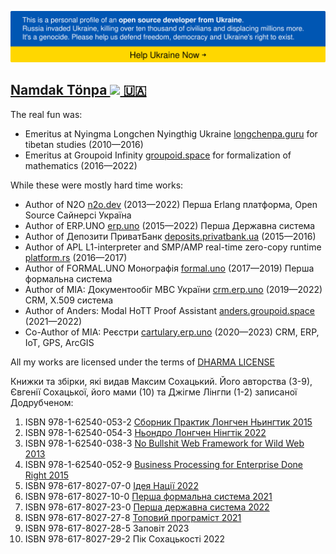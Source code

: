 [![SWUbanner](https://raw.githubusercontent.com/vshymanskyy/StandWithUkraine/main/banner-personal-page.svg)](https://vshymanskyy.github.io/StandWithUkraine)

<h2 style="white-space: nowrap;"><a itemprop="sameAs" content="https://orcid.org/0000-0001-7127-8796" href="https://orcid.org/0000-0001-7127-8796" target="orcid.widget" rel="me noopener noreferrer" style="vertical-align:top;white-space: nowrap;">Namdak Tönpa <img src="https://orcid.org/sites/default/files/images/orcid_16x16.png"> 🇺🇦</a></h2>

The real fun was:

* Emeritus at Nyingma Longchen Nyingthig Ukraine <a href="https://longchenpa.guru">longchenpa.guru</a> for tibetan studies (2010—2016)
* Emeritus at Groupoid Infinity <a href="https://groupoid.space">groupoid.space</a> for formalization of mathematics (2016—2022)

While these were mostly hard time works:

* Author of N2O <a href="https://n2o.dev">n2o.dev</a> (2013—2022) Перша Erlang платформа, Open Source Сайнерсі Україна
* Author of ERP.UNO <a href="https://erp.uno">erp.uno</a> (2015—2022) Перша Державна система
* Author of Депозити ПриватБанк <a href="https://deposits.privatbank.ua/static/doc/index.htm">deposits.privatbank.ua</a> (2015—2016)
* Author of APL L1-interpreter and SMP/AMP real-time zero-copy runtime <a href="https://github.com/o83/n2o">platform.rs</a> (2016—2017)
* Author of FORMAL.UNO Монографія <a href="https://formal.uno">formal.uno</a> (2017—2019) Перша формальна система
* Author of МІА: Документообіг МВС України <a href="https://crm.erp.uno">crm.erp.uno</a> (2019—2022) CRM, X.509 система
* Author of Anders: Modal HoTT Proof Assistant <a href="https://anders.groupoid.space">anders.groupoid.space</a> (2021—2022)
* Co-Author of МІА: Реєстри <a href="https://cartulary.erp.uno">cartulary.erp.uno</a> (2020—2023) CRM, ERP, IoT, GPS, ArcGIS

All my works are licensed under the terms of <a href="https://5ht.co/license/">DHARMA LICENSE</a>

Книжки та збірки, які видав Максим Сохацький. Його авторства (3-9), Євгенії Сохацької, його мами (10) та Джігме Лінгпи (1-2) записаної Додрубченом:

1. ISBN 978-1-62540-053-2 <a href="https://longchenpa.guru/gter.ma/snying.thig.rtsa.pod/collections/1/prayerbook.pdf">Сборник Практик Лонгчен Ньингтик 2015</a>
2. ISBN 978-1-62540-054-3 <a href="https://longchenpa.guru/gter.ma/snying.thig.rtsa.pod/texts/sngon.'gro/index.pdf">Ньондро Лонгчен Нінгтік 2022</a>
3. ISBN 978-1-62540-038-3 <a href="https://n2o.dev/books/n2o.pdf">No Bullshit Web Framework for Wild Web 2013</a>
4. ISBN 978-1-62540-052-9 <a href="https://n2o.dev/books/bpe.pdf">Business Processing for Enterprise Done Right 2015</a>
5. ISBN 978-617-8027-07-0 <a href="https://longchenpa.gitlab.io/azov/texts/idea.pdf">Ідея Нації 2022</a>
6. ISBN 978-617-8027-10-0 <a href="https://formal.uno/monography.pdf">Перша формальна система 2021</a> 
7. ISBN 978-617-8027-23-0 <a href="https://formal.uno/tex/books/erp/erp.pdf">Перша державна система 2022</a>
8. ISBN 978-617-8027-27-8 <a href="https://longchenpa.gitlab.io/top/texts/top.pdf">Топовий програміст 2021</a>
9. ISBN 978-617-8027-28-5 Заповіт 2023
10. ISBN 978-617-8027-29-2 Пік Сохацькості 2022
